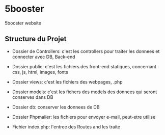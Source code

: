 # 5booster
5booster website

## Structure du Projet

* Dossier de Controllers: c'est les controllers pour traiter les donnees et connecter avec DB, Back-end

* Dossier public: c'est les fichiers des front-end statiques, concernant css, js, html, images, fonts

* Dossier views: c'est les fichiers des webpages, .php

* Dossier models: c'est les fichers des models des donnees qui seront conserves dans DB

* Dossier db: conserver les donnees de DB

* Dossier Phpmailer: les fichiers pour envoyer e-mail, peut-etre utilise

* Fichier index.php: l'entree des Routes and les traite

